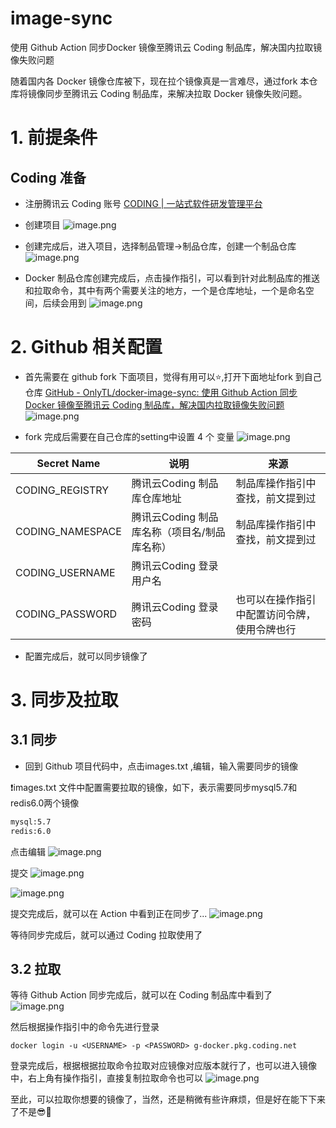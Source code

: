 # image-sync
使用 Github Action 同步Docker 镜像至腾讯云 Coding 制品库，解决国内拉取镜像失败问题

随着国内各 Docker 镜像仓库被下，现在拉个镜像真是一言难尽，通过fork 本仓库将镜像同步至腾讯云 Coding 制品库，来解决拉取 Docker 镜像失败问题。

# 1. 前提条件

## Coding 准备
- 注册腾讯云 Coding 账号 [CODING | 一站式软件研发管理平台](https://e.coding.net/login)
- 创建项目
![image.png](https://onlytl.oss-cn-chengdu.aliyuncs.com/images/202408031257809.png)

- 创建完成后，进入项目，选择制品管理->制品仓库，创建一个制品仓库
![image.png](https://onlytl.oss-cn-chengdu.aliyuncs.com/images/202408031304809.png)

- Docker 制品仓库创建完成后，点击操作指引，可以看到针对此制品库的推送和拉取命令，其中有两个需要关注的地方，一个是仓库地址，一个是命名空间，后续会用到
![image.png](https://onlytl.oss-cn-chengdu.aliyuncs.com/images/202408031308487.png)

# 2. Github 相关配置

- 首先需要在 github fork 下面项目，觉得有用可以⭐,打开下面地址fork 到自己仓库
[GitHub - OnlyTL/docker-image-sync: 使用 Github Action 同步Docker 镜像至腾讯云 Coding 制品库，解决国内拉取镜像失败问题](https://github.com/OnlyTL/docker-image-sync)
![image.png](https://onlytl.oss-cn-chengdu.aliyuncs.com/images/202408031311829.png)

- fork 完成后需要在自己仓库的setting中设置 4 个 变量
![image.png](https://onlytl.oss-cn-chengdu.aliyuncs.com/images/202408031313581.png)


| Secret Name      | 说明                         | 来源                     |
| ---------------- | -------------------------- | ---------------------- |
| CODING_REGISTRY  | 腾讯云Coding 制品库仓库地址          | 制品库操作指引中查找，前文提到过       |
| CODING_NAMESPACE | 腾讯云Coding 制品库名称（项目名/制品库名称） | 制品库操作指引中查找，前文提到过       |
| CODING_USERNAME  | 腾讯云Coding 登录用户名            |                        |
| CODING_PASSWORD  | 腾讯云Coding 登录密码             | 也可以在操作指引中配置访问令牌，使用令牌也行 |
- 配置完成后，就可以同步镜像了
# 3. 同步及拉取
## 3.1 同步

- 回到 Github 项目代码中，点击images.txt ,编辑，输入需要同步的镜像

❗images.txt 文件中配置需要拉取的镜像，如下，表示需要同步mysql5.7和redis6.0两个镜像

```txt
mysql:5.7
redis:6.0
```

点击编辑
![image.png](https://onlytl.oss-cn-chengdu.aliyuncs.com/images/202408031323234.png)

提交
![image.png](https://onlytl.oss-cn-chengdu.aliyuncs.com/images/202408031324956.png)

![image.png](https://onlytl.oss-cn-chengdu.aliyuncs.com/images/202408031324225.png)

提交完成后，就可以在 Action 中看到正在同步了...
![image.png](https://onlytl.oss-cn-chengdu.aliyuncs.com/images/202408031325264.png)

等待同步完成后，就可以通过 Coding 拉取使用了

## 3.2 拉取

等待 Github Action 同步完成后，就可以在 Coding 制品库中看到了
![image.png](https://onlytl.oss-cn-chengdu.aliyuncs.com/images/202408031327319.png)

然后根据操作指引中的命令先进行登录
```shell
docker login -u <USERNAME> -p <PASSWORD> g-docker.pkg.coding.net
```

登录完成后，根据根据拉取命令拉取对应镜像对应版本就行了，也可以进入镜像中，右上角有操作指引，直接复制拉取命令也可以
![image.png](https://onlytl.oss-cn-chengdu.aliyuncs.com/images/202408031331208.png)

至此，可以拉取你想要的镜像了，当然，还是稍微有些许麻烦，但是好在能下下来了不是😎🚀
